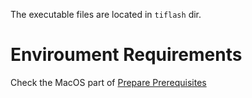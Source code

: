 The executable files are located in `tiflash` dir.

# Enviroument Requirements

Check the MacOS part of [Prepare Prerequisites](/README.md#1-prepare-prerequisites) 

